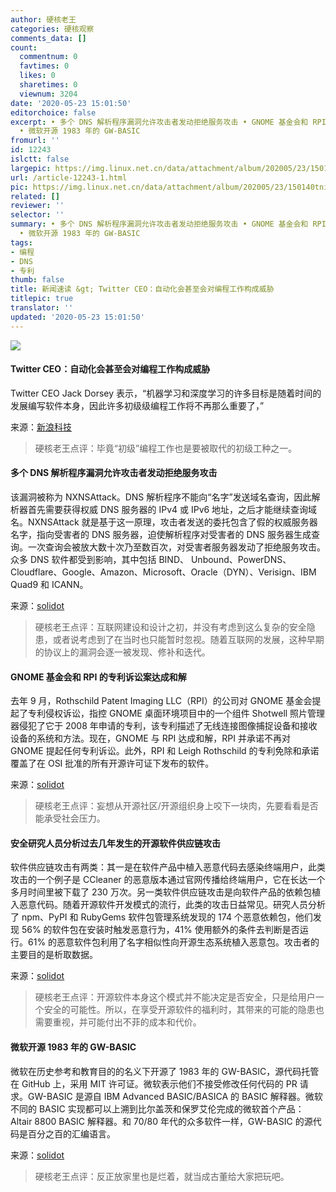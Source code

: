 ```yaml
---
author: 硬核老王
categories: 硬核观察
comments_data: []
count:
  commentnum: 0
  favtimes: 0
  likes: 0
  sharetimes: 0
  viewnum: 3204
date: '2020-05-23 15:01:50'
editorchoice: false
excerpt: • 多个 DNS 解析程序漏洞允许攻击者发动拒绝服务攻击 • GNOME 基金会和 RPI 的专利诉讼案达成和解 • 安全研究人员分析过去几年发生的开源软件供应链攻击
  • 微软开源 1983 年的 GW-BASIC
fromurl: ''
id: 12243
islctt: false
largepic: https://img.linux.net.cn/data/attachment/album/202005/23/150140tniu1p1sirpinbvi.jpg
url: /article-12243-1.html
pic: https://img.linux.net.cn/data/attachment/album/202005/23/150140tniu1p1sirpinbvi.jpg.thumb.jpg
related: []
reviewer: ''
selector: ''
summary: • 多个 DNS 解析程序漏洞允许攻击者发动拒绝服务攻击 • GNOME 基金会和 RPI 的专利诉讼案达成和解 • 安全研究人员分析过去几年发生的开源软件供应链攻击
  • 微软开源 1983 年的 GW-BASIC
tags:
- 编程
- DNS
- 专利
thumb: false
title: 新闻速读 &gt; Twitter CEO：自动化会甚至会对编程工作构成威胁
titlepic: true
translator: ''
updated: '2020-05-23 15:01:50'
---
```


![](/data/attachment/album/202005/23/150140tniu1p1sirpinbvi.jpg)


#### Twitter CEO：自动化会甚至会对编程工作构成威胁


Twitter CEO Jack Dorsey 表示，“机器学习和深度学习的许多目标是随着时间的发展编写软件本身，因此许多初级级编程工作将不再那么重要了，”


来源：[新浪科技](https://www.cnbeta.com/articles/tech/982339.htm)



> 
> 硬核老王点评：毕竟“初级”编程工作也是要被取代的初级工种之一。
> 
> 
> 


#### 多个 DNS 解析程序漏洞允许攻击者发动拒绝服务攻击


该漏洞被称为 NXNSAttack。DNS 解析程序不能向“名字”发送域名查询，因此解析器首先需要获得权威 DNS 服务器的 IPv4 或 IPv6 地址，之后才能继续查询域名。NXNSAttack 就是基于这一原理，攻击者发送的委托包含了假的权威服务器名字，指向受害者的 DNS 服务器，迫使解析程序对受害者的 DNS 服务器生成查询。一次查询会被放大数十次乃至数百次，对受害者服务器发动了拒绝服务攻击。众多 DNS 软件都受到影响，其中包括 BIND、 Unbound、PowerDNS、Cloudflare、Google、Amazon、Microsoft、Oracle（DYN）、Verisign、IBM Quad9 和 ICANN。


来源：[solidot](https://www.solidot.org/story?sid=64443)



> 
> 硬核老王点评：互联网建设和设计之初，并没有考虑到这么复杂的安全隐患，或者说考虑到了在当时也只能暂时忽视。随着互联网的发展，这种早期的协议上的漏洞会逐一被发现、修补和迭代。
> 
> 
> 


#### GNOME 基金会和 RPI 的专利诉讼案达成和解


去年 9 月，Rothschild Patent Imaging LLC（RPI）的公司对 GNOME 基金会提起了专利侵权诉讼，指控 GNOME 桌面环境项目中的一个组件 Shotwell 照片管理器侵犯了它于 2008 年申请的专利，该专利描述了无线连接图像捕捉设备和接收设备的系统和方法。现在，GNOME 与 RPI 达成和解，RPI 并承诺不再对 GNOME 提起任何专利诉讼。此外，RPI 和 Leigh Rothschild 的专利免除和承诺覆盖了在 OSI 批准的所有开源许可证下发布的软件。


来源：[solidot](https://www.solidot.org/story?sid=64439)



> 
> 硬核老王点评：妄想从开源社区/开源组织身上咬下一块肉，先要看看是否能承受社会压力。
> 
> 
> 


#### 安全研究人员分析过去几年发生的开源软件供应链攻击


软件供应链攻击有两类：其一是在软件产品中植入恶意代码去感染终端用户，此类攻击的一个例子是 CCleaner 的恶意版本通过官网传播给终端用户，它在长达一个多月时间里被下载了 230 万次。另一类软件供应链攻击是向软件产品的依赖包植入恶意代码。随着开源软件开发模式的流行，此类的攻击日益常见。研究人员分析了 npm、PyPI 和 RubyGems 软件包管理系统发现的 174 个恶意依赖包，他们发现 56% 的软件包在安装时触发恶意行为，41% 使用额外的条件去判断是否运行。61% 的恶意软件包利用了名字相似性向开源生态系统植入恶意包。攻击者的主要目的是析取数据。


来源：[solidot](https://www.solidot.org/story?sid=64445)



> 
> 硬核老王点评：开源软件本身这个模式并不能决定是否安全，只是给用户一个安全的可能性。所以，在享受开源软件的福利时，其带来的可能的隐患也需要重视，并可能付出不菲的成本和代价。
> 
> 
> 


#### 微软开源 1983 年的 GW-BASIC


微软在历史参考和教育目的的名义下开源了 1983 年的 GW-BASIC，源代码托管在 GitHub 上，采用 MIT 许可证。微软表示他们不接受修改任何代码的 PR 请求。GW-BASIC 是源自 IBM Advanced BASIC/BASICA 的 BASIC 解释器。微软不同的 BASIC 实现都可以上溯到比尔盖茨和保罗艾伦完成的微软首个产品：Altair 8800 BASIC 解释器。和 70/80 年代的众多软件一样，GW-BASIC 的源代码是百分之百的汇编语言。


来源：[solidot](https://www.solidot.org/story?sid=64444)



> 
> 硬核老王点评：反正放家里也是烂着，就当成古董给大家把玩吧。
> 
> 
>